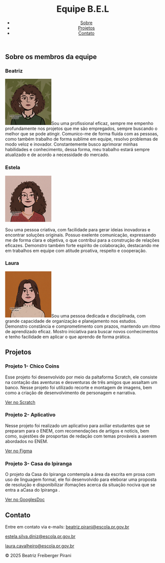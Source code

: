 <!DOCTYPE html>
<html lang="pt-br">
<head>
  <meta charset="UTF-8" />
  <meta name="viewport" content="width=device-width, initial-scale=1.0"/>
  <title>Portfólio B.E.L</title>
  <link rel="stylesheet" href="style.css" />
</head>
<body>
  <header>
    <h1 class="titulo rosa">Equipe B.E.L</h1>
    <nav>
      <ul>
        <li><a href="#sobre">Sobre</a></li>
        <li><a href="#projetos">Projetos</a></li>
        <li><a href="#contato">Contato</a></li>
      </ul>
    </nav>
  </header>

  <section id="sobre">
    <h2 class="titulo amarelo">Sobre os membros da equipe</h2>
    <h3 class=>Beatriz</h3>
    <img src="img/download20250402230335.png" alt="Beatriz membro da equipe B.E.L" width="150"
    <p>Sou uma profissional eficaz, sempre me empenho profundamente nos projetos que me são empregados, sempre buscando o melhor que se pode atingir. Comunico-me de forma fluida com as pessoas, como também trabalho de forma sublime em equipe, resolvo problemas de modo veloz e inovador. Constantemente busco aprimorar minhas habilidades e conhecimento, dessa forma, meu trabalho estará sempre atualizado e de acordo a necessidade do mercado.</p>
    <h3 class=>Estela</h3>
<img src="img/Estela.png" alt="Estela membro da equipe B.E.L" width="150">
    <p>Sou uma pessoa criativa, com facilidade para gerar ideias inovadoras e encontrar soluções originais. Possuo exelente comunicação, expressando me de forma clara e objetiva, o que contribui para a construção de relações eficazes. Demonstro também forte espírito de colaboração, destacando me em trabalhos em equipe com atitude proativa, respeito e cooperação.</p>
     <h3 class=>Laura</h3>
    <img src="img/download20250402214955.png" alt="Laura integrante da equipe B.E.L" width="150"
   <p>Sou uma pessoa dedicada e disciplinada, com grande capacidade de organização e planejamento nos estudos. Demonstro constância e comprometimento com prazos, mantendo um ritmo de aprendizado eficaz. Mostro iniciativa para buscar novos conhecimentos e tenho facilidade em aplicar o que aprendo de forma prática.</p>
  </section>

  <section id="projetos">
    <h2 class="titulo azul">Projetos</h2>
    <div class="projeto">
      <h3>Projeto 1- Chico Coins</h3>
      <p>Esse projeto foi desenvolvido por meio da paltaforma Scratch, ele consiste na contação das aventuras e desventuras de três amigos que assaltam um banco. Nesse projeto foi utilizado recorte e montagem de imagens, bem como a criação de desenvolvimento de personagem e narrativa.</p>
      <a href="https://scratch.mit.edu/projects/1017654689">Ver no Scratch</a>
    </div>
    <div class="projeto">
      <h3>Projeto 2- Aplicativo</h3>
      <p>Nesse projeto foi realizado um aplicativo para axiliar estudantes que se preparam para o ENEM, com recomendações de artigos e notícis, bem como, sujestões de prosportas de redação com temas prováveis a aserem abordados no ENEM.</p>
      <a href="https://www.figma.com/design/eS8kkBGUV4VD1umZtSfaW0/Figma-basics?node-id=601-10&t=9JPFQP6gs9SCUsJK-1">Ver no Figma</a>
    </div>
    <div class="projeto">
      <h3>Projeto 3- Casa do Ipiranga</h3>
      <p>O projeto da Casa do Ipiranga comtempla a área da escrita em prosa com uso de linguagem formal, ele foi desenvolvido para eleborar uma proposta de resolução e disponibilizar ifomações acerca da situação nociva que se entra a aCasa do Ipiranga .</p>
      <a href="https://docs.google.com/document/d/e/2PACX-1vQVblu9I6ykkcqJ9wGEx7L0hIuYv7aOKyHQGjMVPvWG3bBdUaUm2CapqMDPDaJ2PL5BmiA4-EpHkeUg/pub">Ver no GooglesDoc</a>
     </div>
  </section>

  <section id="contato">
    <h2 class="titulo verde">Contato</h2>
    <p>Entre em contato via e-mails: <a href="beatriz.pirani@escola.pr.gov.br"
                                       >beatriz.pirani@escola.pr.gov.br</a></p>
                                      <a href="estela.silva.diniz@escola.pr.gov.br"
                                       >estela.silva.diniz@escola.pr.gov.br</a></p>
                                      <a href="laura.cavalheiro@escola.pr.gov.br"
                                        >laura.cavalheiro@escola.pr.gov.br</a></p>
                                     
  </section>

  <footer>
    <p>&copy; 2025 Beatriz Freiberger Pirani</p>
  </footer>

  <script src="script.js"></script>
</body>
</html>
